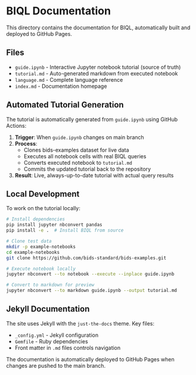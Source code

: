 # BIQL Documentation

This directory contains the documentation for BIQL, automatically built and deployed to GitHub Pages.

## Files

- `guide.ipynb` - Interactive Jupyter notebook tutorial (source of truth)
- `tutorial.md` - Auto-generated markdown from executed notebook
- `language.md` - Complete language reference
- `index.md` - Documentation homepage

## Automated Tutorial Generation

The tutorial is automatically generated from `guide.ipynb` using GitHub Actions:

1. **Trigger**: When `guide.ipynb` changes on main branch
2. **Process**:
   - Clones bids-examples dataset for live data
   - Executes all notebook cells with real BIQL queries
   - Converts executed notebook to `tutorial.md`
   - Commits the updated tutorial back to the repository
3. **Result**: Live, always-up-to-date tutorial with actual query results

## Local Development

To work on the tutorial locally:

```bash
# Install dependencies
pip install jupyter nbconvert pandas
pip install -e .  # Install BIQL from source

# Clone test data
mkdir -p example-notebooks
cd example-notebooks
git clone https://github.com/bids-standard/bids-examples.git

# Execute notebook locally
jupyter nbconvert --to notebook --execute --inplace guide.ipynb

# Convert to markdown for preview
jupyter nbconvert --to markdown guide.ipynb --output tutorial.md
```

## Jekyll Documentation

The site uses Jekyll with the `just-the-docs` theme. Key files:

- `_config.yml` - Jekyll configuration
- `Gemfile` - Ruby dependencies
- Front matter in `.md` files controls navigation

The documentation is automatically deployed to GitHub Pages when changes are pushed to the main branch.
